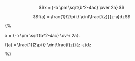 $$x = {-b \pm \sqrt{b^2-4ac} \over 2a}.$$

$$f(a) = \frac{1}{2\pi i} \oint\frac{f(z)}{z-a}dz$$

{%

x = {-b \pm \sqrt{b^2-4ac} \over 2a}.

f(a) = \frac{1}{2\pi i} \oint\frac{f(z)}{z-a}dz

%}
